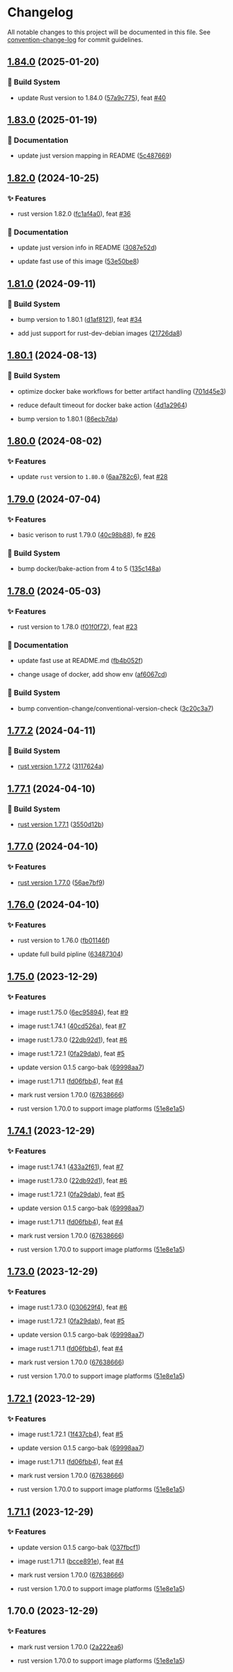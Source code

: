 # Changelog

All notable changes to this project will be documented in this file. See [convention-change-log](https://github.com/convention-change/convention-change-log) for commit guidelines.

## [1.84.0](https://github.com/lord-of-dock/rust-runtime-debian/compare/1.83.0...v1.84.0) (2025-01-20)

### 👷‍ Build System

* update Rust version to 1.84.0 ([57a9c775](https://github.com/lord-of-dock/rust-runtime-debian/commit/57a9c775ed0ce44ef6f12651725f60d01b0f35dc)), feat [#40](https://github.com/lord-of-dock/rust-runtime-debian/issues/40)

## [1.83.0](https://github.com/lord-of-dock/rust-runtime-debian/compare/1.82.0...v1.83.0) (2025-01-19)

### 📝 Documentation

* update just version mapping in README ([5c487669](https://github.com/lord-of-dock/rust-runtime-debian/commit/5c487669ba6cf228cfddae1659f7213978a1d96c))

## [1.82.0](https://github.com/lord-of-dock/rust-runtime-debian/compare/1.81.0...v1.82.0) (2024-10-25)

### ✨ Features

* rust version 1.82.0 ([fc1af4a0](https://github.com/lord-of-dock/rust-runtime-debian/commit/fc1af4a05e8c7cdb99e039153999cd7d101643f1)), feat [#36](https://github.com/lord-of-dock/rust-runtime-debian/issues/36)

### 📝 Documentation

* update just version info in README ([3087e52d](https://github.com/lord-of-dock/rust-runtime-debian/commit/3087e52ddf1d300c235207404ed55511c95d3f20))

* update fast use of this image ([53e50be8](https://github.com/lord-of-dock/rust-runtime-debian/commit/53e50be8dd8d6e3f3a15f94ecc4ee50d8b4c0482))

## [1.81.0](https://github.com/lord-of-dock/rust-runtime-debian/compare/1.80.1...v1.81.0) (2024-09-11)

### 👷‍ Build System

* bump version to 1.80.1 ([d1af8121](https://github.com/lord-of-dock/rust-runtime-debian/commit/d1af8121910d06e7865910af7090451a58e40956)), feat [#34](https://github.com/lord-of-dock/rust-runtime-debian/issues/34)

* add just support for rust-dev-debian images ([21726da8](https://github.com/lord-of-dock/rust-runtime-debian/commit/21726da884bd77265c631b18dbfcb2da0f478e3d))

## [1.80.1](https://github.com/lord-of-dock/rust-runtime-debian/compare/1.80.0...v1.80.1) (2024-08-13)

### 👷‍ Build System

* optimize docker bake workflows for better artifact handling ([701d45e3](https://github.com/lord-of-dock/rust-runtime-debian/commit/701d45e3369e6128afb98b81307116f8e0807369))

* reduce default timeout for docker bake action ([4d1a2964](https://github.com/lord-of-dock/rust-runtime-debian/commit/4d1a29644c25375f909679c80c2c0b0838d45940))

* bump version to 1.80.1 ([86ecb7da](https://github.com/lord-of-dock/rust-runtime-debian/commit/86ecb7da1a7da880ea9d32a4841bb040c88955a7))

## [1.80.0](https://github.com/lord-of-dock/rust-runtime-debian/compare/1.79.0...v1.80.0) (2024-08-02)

### ✨ Features

* update `rust` version to `1.80.0` ([6aa782c6](https://github.com/lord-of-dock/rust-runtime-debian/commit/6aa782c6c9d87748c8e4e47fdf43a78d5fb73da4)), feat [#28](https://github.com/lord-of-dock/rust-runtime-debian/issues/28)

## [1.79.0](https://github.com/lord-of-dock/rust-runtime-debian/compare/1.78.0...v1.79.0) (2024-07-04)

### ✨ Features

* basic verison to rust 1.79.0 ([40c98b88](https://github.com/lord-of-dock/rust-runtime-debian/commit/40c98b8843ac27656b0547884f2685b18428d99e)), fe [#26](https://github.com/lord-of-dock/rust-runtime-debian/issues/26)

### 👷‍ Build System

* bump docker/bake-action from 4 to 5 ([135c148a](https://github.com/lord-of-dock/rust-runtime-debian/commit/135c148a8406387704e56651701409a4a0907c66))

## [1.78.0](https://github.com/lord-of-dock/rust-runtime-debian/compare/1.77.2...v1.78.0) (2024-05-03)

### ✨ Features

* rust version to 1.78.0 ([f01f0f72](https://github.com/lord-of-dock/rust-runtime-debian/commit/f01f0f7245efccd13ba7c0316cff5bbdb2327e29)), feat [#23](https://github.com/lord-of-dock/rust-runtime-debian/issues/23)

### 📝 Documentation

* update fast use at README.md ([fb4b052f](https://github.com/lord-of-dock/rust-runtime-debian/commit/fb4b052f89063903dfc320bdba3b28e529253b34))

* change usage of docker, add show env ([af6067cd](https://github.com/lord-of-dock/rust-runtime-debian/commit/af6067cdd5718911c2e62b62116dc547f56ebbbd))

### 👷‍ Build System

* bump convention-change/conventional-version-check ([3c20c3a7](https://github.com/lord-of-dock/rust-runtime-debian/commit/3c20c3a7a605017630558dbe8e9a89f89bf16f13))

## [1.77.2](https://github.com/lord-of-dock/rust-runtime-debian/compare/1.77.1...v1.77.2) (2024-04-11)

### 👷‍ Build System

* [rust version 1.77.2](https://blog.rust-lang.org/2024/04/09/Rust-1.77.2.html) ([3117624a](https://github.com/lord-of-dock/rust-runtime-debian/commit/3117624a60736fdb69e8a217a034037e98f0e5b8))

## [1.77.1](https://github.com/lord-of-dock/rust-runtime-debian/compare/1.77.0...v1.77.1) (2024-04-10)

### 👷‍ Build System

* [rust version 1.77.1](https://blog.rust-lang.org/2024/03/28/Rust-1.77.1.html) ([3550d12b](https://github.com/lord-of-dock/rust-runtime-debian/commit/3550d12b6af0085be47872f8ae73dc1957190ac3))

## [1.77.0](https://github.com/lord-of-dock/rust-runtime-debian/compare/1.76.0...v1.77.0) (2024-04-10)

### ✨ Features

* [rust version 1.77.0](https://blog.rust-lang.org/2024/03/21/Rust-1.77.0.html) ([56ae7bf9](https://github.com/lord-of-dock/rust-runtime-debian/commit/56ae7bf994edc7ebb83cd58b5faa5fbe21020006))

## [1.76.0](https://github.com/lord-of-dock/rust-runtime-debian/compare/1.75.0...v1.76.0) (2024-04-10)

### ✨ Features

* rust version to 1.76.0 ([fb01146f](https://github.com/lord-of-dock/rust-runtime-debian/commit/fb01146fc9e6a6409b84644684c580b1cf1038d8))

* update full build pipline ([63487304](https://github.com/lord-of-dock/rust-runtime-debian/commit/634873044881441a0c211acec646d1b106ec7b93))

## [1.75.0](https://github.com/lord-of-dock/rust-runtime-debian/compare/1.74.1...v1.75.0) (2023-12-29)

### ✨ Features

* image rust:1.75.0 ([6ec95894](https://github.com/lord-of-dock/rust-runtime-debian/commit/6ec958949f717c1768507067c5bdfb283eadb16d)), feat [#9](https://github.com/lord-of-dock/rust-runtime-debian/issues/9)

* image rust:1.74.1 ([40cd526a](https://github.com/lord-of-dock/rust-runtime-debian/commit/40cd526a4d49c1a256c5c7df0571b37f1e776dd7)), feat [#7](https://github.com/lord-of-dock/rust-runtime-debian/issues/7)

* image rust:1.73.0 ([22db92d1](https://github.com/lord-of-dock/rust-runtime-debian/commit/22db92d1a2f3f869b84ca3142df9b7dca5996573)), feat [#6](https://github.com/lord-of-dock/rust-runtime-debian/issues/6)

* image rust:1.72.1 ([0fa29dab](https://github.com/lord-of-dock/rust-runtime-debian/commit/0fa29dab55683e29c0ead583066a6ff073fb5133)), feat [#5](https://github.com/lord-of-dock/rust-runtime-debian/issues/5)

* update version 0.1.5 cargo-bak ([69998aa7](https://github.com/lord-of-dock/rust-runtime-debian/commit/69998aa7f8b9ebb0e5795393d298deb3a892826a))

* image rust:1.71.1 ([fd06fbb4](https://github.com/lord-of-dock/rust-runtime-debian/commit/fd06fbb4f05f70da9076185a4be8bf71a70ff880)), feat [#4](https://github.com/lord-of-dock/rust-runtime-debian/issues/4)

* mark rust version 1.70.0 ([67638666](https://github.com/lord-of-dock/rust-runtime-debian/commit/676386669fefa3c76864482dde1401c0b3b72400))

* rust version 1.70.0 to support image platforms ([51e8e1a5](https://github.com/lord-of-dock/rust-runtime-debian/commit/51e8e1a54e13c0044163ef05e511b693b84f2aec))

## [1.74.1](https://github.com/lord-of-dock/rust-runtime-debian/compare/1.73.0...v1.74.1) (2023-12-29)

### ✨ Features

* image rust:1.74.1 ([433a2f61](https://github.com/lord-of-dock/rust-runtime-debian/commit/433a2f61fe79b79da76b621abf209c6fb6171fe0)), feat [#7](https://github.com/lord-of-dock/rust-runtime-debian/issues/7)

* image rust:1.73.0 ([22db92d1](https://github.com/lord-of-dock/rust-runtime-debian/commit/22db92d1a2f3f869b84ca3142df9b7dca5996573)), feat [#6](https://github.com/lord-of-dock/rust-runtime-debian/issues/6)

* image rust:1.72.1 ([0fa29dab](https://github.com/lord-of-dock/rust-runtime-debian/commit/0fa29dab55683e29c0ead583066a6ff073fb5133)), feat [#5](https://github.com/lord-of-dock/rust-runtime-debian/issues/5)

* update version 0.1.5 cargo-bak ([69998aa7](https://github.com/lord-of-dock/rust-runtime-debian/commit/69998aa7f8b9ebb0e5795393d298deb3a892826a))

* image rust:1.71.1 ([fd06fbb4](https://github.com/lord-of-dock/rust-runtime-debian/commit/fd06fbb4f05f70da9076185a4be8bf71a70ff880)), feat [#4](https://github.com/lord-of-dock/rust-runtime-debian/issues/4)

* mark rust version 1.70.0 ([67638666](https://github.com/lord-of-dock/rust-runtime-debian/commit/676386669fefa3c76864482dde1401c0b3b72400))

* rust version 1.70.0 to support image platforms ([51e8e1a5](https://github.com/lord-of-dock/rust-runtime-debian/commit/51e8e1a54e13c0044163ef05e511b693b84f2aec))

## [1.73.0](https://github.com/lord-of-dock/rust-runtime-debian/compare/1.72.1...v1.73.0) (2023-12-29)

### ✨ Features

* image rust:1.73.0 ([030629f4](https://github.com/lord-of-dock/rust-runtime-debian/commit/030629f4c405576fcf8baf706bcf3dacbee08c40)), feat [#6](https://github.com/lord-of-dock/rust-runtime-debian/issues/6)

* image rust:1.72.1 ([0fa29dab](https://github.com/lord-of-dock/rust-runtime-debian/commit/0fa29dab55683e29c0ead583066a6ff073fb5133)), feat [#5](https://github.com/lord-of-dock/rust-runtime-debian/issues/5)

* update version 0.1.5 cargo-bak ([69998aa7](https://github.com/lord-of-dock/rust-runtime-debian/commit/69998aa7f8b9ebb0e5795393d298deb3a892826a))

* image rust:1.71.1 ([fd06fbb4](https://github.com/lord-of-dock/rust-runtime-debian/commit/fd06fbb4f05f70da9076185a4be8bf71a70ff880)), feat [#4](https://github.com/lord-of-dock/rust-runtime-debian/issues/4)

* mark rust version 1.70.0 ([67638666](https://github.com/lord-of-dock/rust-runtime-debian/commit/676386669fefa3c76864482dde1401c0b3b72400))

* rust version 1.70.0 to support image platforms ([51e8e1a5](https://github.com/lord-of-dock/rust-runtime-debian/commit/51e8e1a54e13c0044163ef05e511b693b84f2aec))

## [1.72.1](https://github.com/lord-of-dock/rust-runtime-debian/compare/1.71.1...v1.72.1) (2023-12-29)

### ✨ Features

* image rust:1.72.1 ([1f437cb4](https://github.com/lord-of-dock/rust-runtime-debian/commit/1f437cb4ae971d1e9b066c149b9ff95e5becb45c)), feat [#5](https://github.com/lord-of-dock/rust-runtime-debian/issues/5)

* update version 0.1.5 cargo-bak ([69998aa7](https://github.com/lord-of-dock/rust-runtime-debian/commit/69998aa7f8b9ebb0e5795393d298deb3a892826a))

* image rust:1.71.1 ([fd06fbb4](https://github.com/lord-of-dock/rust-runtime-debian/commit/fd06fbb4f05f70da9076185a4be8bf71a70ff880)), feat [#4](https://github.com/lord-of-dock/rust-runtime-debian/issues/4)

* mark rust version 1.70.0 ([67638666](https://github.com/lord-of-dock/rust-runtime-debian/commit/676386669fefa3c76864482dde1401c0b3b72400))

* rust version 1.70.0 to support image platforms ([51e8e1a5](https://github.com/lord-of-dock/rust-runtime-debian/commit/51e8e1a54e13c0044163ef05e511b693b84f2aec))

## [1.71.1](https://github.com/lord-of-dock/rust-runtime-debian/compare/1.70.0...v1.71.1) (2023-12-29)

### ✨ Features

* update version 0.1.5 cargo-bak ([037fbcf1](https://github.com/lord-of-dock/rust-runtime-debian/commit/037fbcf1a7d2ed0d66e97ccafb4c0a0099339a97))

* image rust:1.71.1 ([bcce891e](https://github.com/lord-of-dock/rust-runtime-debian/commit/bcce891eb4f16124e9af676a141455eb96e2c57f)), feat [#4](https://github.com/lord-of-dock/rust-runtime-debian/issues/4)

* mark rust version 1.70.0 ([67638666](https://github.com/lord-of-dock/rust-runtime-debian/commit/676386669fefa3c76864482dde1401c0b3b72400))

* rust version 1.70.0 to support image platforms ([51e8e1a5](https://github.com/lord-of-dock/rust-runtime-debian/commit/51e8e1a54e13c0044163ef05e511b693b84f2aec))

## 1.70.0 (2023-12-29)

### ✨ Features

* mark rust version 1.70.0 ([2a222ea6](https://github.com/lord-of-dock/rust-runtime-debian/commit/2a222ea60fe97f68d680b6971ffed09b17a94131))

* rust version 1.70.0 to support image platforms ([51e8e1a5](https://github.com/lord-of-dock/rust-runtime-debian/commit/51e8e1a54e13c0044163ef05e511b693b84f2aec))
